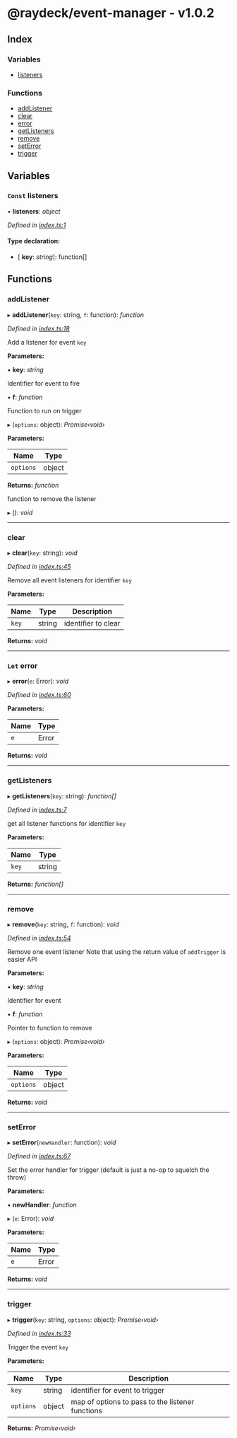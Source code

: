 
# @raydeck/event-manager - v1.0.2

## Index

### Variables

* [listeners](README.md#const-listeners)

### Functions

* [addListener](README.md#addlistener)
* [clear](README.md#clear)
* [error](README.md#let-error)
* [getListeners](README.md#getlisteners)
* [remove](README.md#remove)
* [setError](README.md#seterror)
* [trigger](README.md#trigger)

## Variables

### `Const` listeners

• **listeners**: *object*

*Defined in [index.ts:1](https://github.com/rhdeck/event-manager/blob/833294d/src/index.ts#L1)*

#### Type declaration:

* \[ **key**: *string*\]: function[]

## Functions

###  addListener

▸ **addListener**(`key`: string, `f`: function): *function*

*Defined in [index.ts:18](https://github.com/rhdeck/event-manager/blob/833294d/src/index.ts#L18)*

Add a listener for event `key`

**Parameters:**

▪ **key**: *string*

Identifier for event to fire

▪ **f**: *function*

Function to run on trigger

▸ (`options`: object): *Promise‹void›*

**Parameters:**

Name | Type |
------ | ------ |
`options` | object |

**Returns:** *function*

function to remove the listener

▸ (): *void*

___

###  clear

▸ **clear**(`key`: string): *void*

*Defined in [index.ts:45](https://github.com/rhdeck/event-manager/blob/833294d/src/index.ts#L45)*

Remove all event listeners for identifier `key`

**Parameters:**

Name | Type | Description |
------ | ------ | ------ |
`key` | string | identifier to clear  |

**Returns:** *void*

___

### `Let` error

▸ **error**(`e`: Error): *void*

*Defined in [index.ts:60](https://github.com/rhdeck/event-manager/blob/833294d/src/index.ts#L60)*

**Parameters:**

Name | Type |
------ | ------ |
`e` | Error |

**Returns:** *void*

___

###  getListeners

▸ **getListeners**(`key`: string): *function[]*

*Defined in [index.ts:7](https://github.com/rhdeck/event-manager/blob/833294d/src/index.ts#L7)*

get all listener functions for identifier `key`

**Parameters:**

Name | Type |
------ | ------ |
`key` | string |

**Returns:** *function[]*

___

###  remove

▸ **remove**(`key`: string, `f`: function): *void*

*Defined in [index.ts:54](https://github.com/rhdeck/event-manager/blob/833294d/src/index.ts#L54)*

Remove one event listener
Note that using the return value of `addTrigger` is easier API

**Parameters:**

▪ **key**: *string*

Identifier for event

▪ **f**: *function*

Pointer to function to remove

▸ (`options`: object): *Promise‹void›*

**Parameters:**

Name | Type |
------ | ------ |
`options` | object |

**Returns:** *void*

___

###  setError

▸ **setError**(`newHandler`: function): *void*

*Defined in [index.ts:67](https://github.com/rhdeck/event-manager/blob/833294d/src/index.ts#L67)*

Set the error handler for trigger (default is just a no-op to squelch the throw)

**Parameters:**

▪ **newHandler**: *function*

▸ (`e`: Error): *void*

**Parameters:**

Name | Type |
------ | ------ |
`e` | Error |

**Returns:** *void*

___

###  trigger

▸ **trigger**(`key`: string, `options`: object): *Promise‹void›*

*Defined in [index.ts:33](https://github.com/rhdeck/event-manager/blob/833294d/src/index.ts#L33)*

Trigger the event `key`

**Parameters:**

Name | Type | Description |
------ | ------ | ------ |
`key` | string | identifier for event to trigger |
`options` | object | map of options to pass to the listener functions  |

**Returns:** *Promise‹void›*
